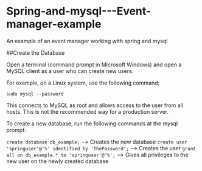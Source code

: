 # Spring-and-mysql---Event-manager-example
An example of an event manager working with spring and mysql

##Create the Database

Open a terminal (command prompt in Microsoft Windows) and open a MySQL client as a user who can create new users.

For example, on a Linux system, use the following command;

`sudo mysql --password`

This connects to MySQL as root and allows access to the user from all hosts. This is not the recommended way for a production server.

To create a new database, run the following commands at the mysql prompt:

`create database db_example;` --> Creates the new database
`create user 'springuser'@'%' identified by 'ThePassword';` --> Creates the user
`grant all on db_example.* to 'springuser'@'%';` --> Gives all privileges to the new user on the newly created database
